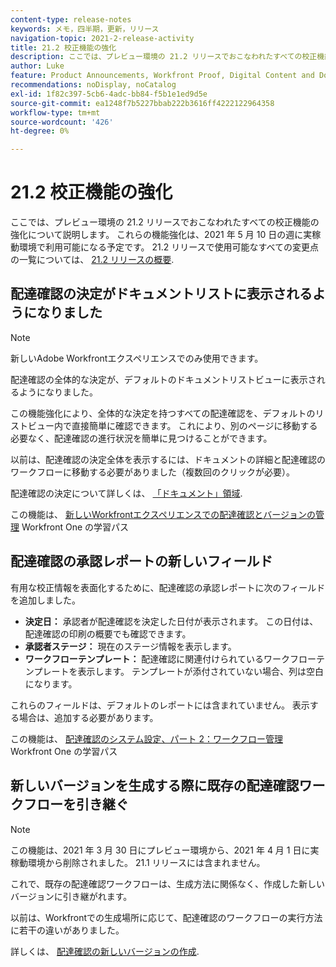 ```yaml
---
content-type: release-notes
keywords: メモ，四半期，更新，リリース
navigation-topic: 2021-2-release-activity
title: 21.2 校正機能の強化
description: ここでは、プレビュー環境の 21.2 リリースでおこなわれたすべての校正機能の強化について説明します。 これらの機能強化は、2021 年 5 月 10 日の週に実稼動環境で利用可能になる予定です。 21.2 リリースで使用できるすべての変更点の一覧については、 21.2 リリースの概要を参照してください。
author: Luke
feature: Product Announcements, Workfront Proof, Digital Content and Documents
recommendations: noDisplay, noCatalog
exl-id: 1f82c397-5cb6-4adc-bb84-f5b1e1ed9d5e
source-git-commit: ea1248f7b5227bbab222b3616ff4222122964358
workflow-type: tm+mt
source-wordcount: '426'
ht-degree: 0%

---
```


# 21.2 校正機能の強化

ここでは、プレビュー環境の 21.2 リリースでおこなわれたすべての校正機能の強化について説明します。 これらの機能強化は、2021 年 5 月 10 日の週に実稼動環境で利用可能になる予定です。 21.2 リリースで使用可能なすべての変更点の一覧については、 [21.2 リリースの概要](../../../product-announcements/product-releases/21.2-release-activity/21-2-release-overview.md).

## 配達確認の決定がドキュメントリストに表示されるようになりました

>[!NOTE]
>
>新しいAdobe Workfrontエクスペリエンスでのみ使用できます。

配達確認の全体的な決定が、デフォルトのドキュメントリストビューに表示されるようになりました。

この機能強化により、全体的な決定を持つすべての配達確認を、デフォルトのリストビュー内で直接簡単に確認できます。 これにより、別のページに移動する必要なく、配達確認の進行状況を簡単に見つけることができます。

以前は、配達確認の決定全体を表示するには、ドキュメントの詳細と配達確認のワークフローに移動する必要がありました（複数回のクリックが必要）。

配達確認の決定について詳しくは、 [「ドキュメント」領域](../../../documents/managing-documents/documents-area.md).

この機能は、 [新しいWorkfrontエクスペリエンスでの配達確認とバージョンの管理](https://one.workfront.com/s/learningpath3/manage-proofs-and-versions-in-the-new-workfront-experience-MCPBYNLTQSS5H4NG7C27IPCVR5YA) Workfront One の学習パス

## 配達確認の承認レポートの新しいフィールド

有用な校正情報を表面化するために、配達確認の承認レポートに次のフィールドを追加しました。

* **決定日：** 承認者が配達確認を決定した日付が表示されます。 この日付は、配達確認の印刷の概要でも確認できます。
* **承認者ステージ：** 現在のステージ情報を表示します。
* **ワークフローテンプレート：** 配達確認に関連付けられているワークフローテンプレートを表示します。 テンプレートが添付されていない場合、列は空白になります。

これらのフィールドは、デフォルトのレポートには含まれていません。 表示する場合は、追加する必要があります。

この機能は、 [配達確認のシステム設定、パート 2：ワークフロー管理](https://one.workfront.com/s/learningpath3/proof-system-setups-part-2-workflow-management-MCKUF6NTIJ6BGMXHBCXXX6NN53EA) Workfront One の学習パス

## 新しいバージョンを生成する際に既存の配達確認ワークフローを引き継ぐ

>[!NOTE]
>
>この機能は、2021 年 3 月 30 日にプレビュー環境から、2021 年 4 月 1 日に実稼動環境から削除されました。 21.1 リリースには含まれません。

これで、既存の配達確認ワークフローは、生成方法に関係なく、作成した新しいバージョンに引き継がれます。

以前は、Workfrontでの生成場所に応じて、配達確認のワークフローの実行方法に若干の違いがありました。

詳しくは、 [配達確認の新しいバージョンの作成](../../../review-and-approve-work/proofing/managing-proofs-within-workfront/create-new-proof-version.md).
